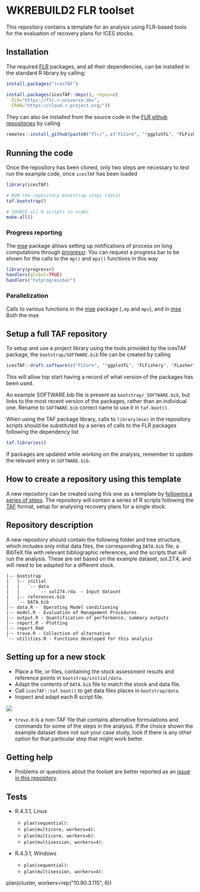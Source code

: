 # WKREBUILD2 FLR toolset

This repository contains a template for an analysis using FLR-based tools for the evaluation of recovery plans for ICES stocks.

## Installation

The required [FLR](https:://flr-project.org) packages, and all their dependencies, can be installed in the standard R library by calling:

``` r
install.packages("icesTAF")

install.packages(icesTAF::deps(), repos=c(
  FLR="https://flr.r-universe.dev",
  CRAN="https://cloud.r-project.org/"))
```

They can also be installed from the source code in the [FLR github repositories](https://github.com/flr) by calling

```r
remotes::install_github(paste0("flr/", c("FLCore", ""ggplotFL", "FLFishery", "FLasher", "FLSRTMB", "mse", "mseviz")))
```

## Running the code

Once the repository has been cloned, only two steps are necessary to test run the example code, once `icesTAF` has been loaded

```r
library(icesTAF)

# RUN the repository bootstrap steps (data)
taf.bootstrap()

# SOURCE all R scripts in order
make.all()
```

### Progress reporting

The [mse](https://flr-project.org/mse) package allows setting up notifications of process on long computations through [progressr](https://progressr.futureverse.org/). You can request a progress bar to be shown for the calls to the `mp()` and `mps()` functions in this way

```r
library(progressr)
handlers(global=TRUE)
handlers("txtprogressbar")
```

### Parallelization

Calls to various functions in the [mse](https://flr-project.org/mse) package (`,mp` and `mps`), and in [mse](https://flr-project.org/mse)
Both the mse


## Setup a full TAF repository

To setup and use a project library using the tools provided by the icesTAF package, the `bootstrap/SOFTWARE.bib` file can be created by calling

```r
icesTAF::draft.software(c("FLCore", ""ggplotFL", "FLFishery", "FLasher", "FLSRTMB", "mse", "mseviz"))
```

This will allow top start having a record of what version of the packages has been used.

An example SOFTWARE.bib file is present as `bootstrap/_SOFTWARE.bib`, but links to the most recent version of the packages, rather than an individual one. Rename to `SOFTWARE.bib` correct name to use it in `taf.boot()`.

When using the TAF package library, calls to `library(mse)` in the repository scripts should be substituted by a series of calls to the FLR packages following the dependency list

```r
taf.libraries()
```

If packages are updated while working on the analysis, remember to update the relevant entry in `SOFTWARE.bib`.

## How to create a repository using this template

A new repository can be created using this one as a template by [following a series of steps](https://docs.github.com/en/repositories/creating-and-managing-repositories/creating-a-repository-from-a-template). The repository will contain a series of R scripts following the [TAF](https://www.ices.dk/data/assessment-tools/Pages/transparent-assessment-framework.aspx) format, setup for analysing recovery plans for a single stock.

## Repository description

A new repository should contain the following folder and tree structure, which includes only initial data files, the corresponding `DATA.bib` file, a BibTeX file with relevant bibliographic references, and the scripts that will run the analysis. These are set based on the example dataset, sol.27.4, and will need to be adapted for a different stock.

```
|-- bootstrap
|   |-- initial
|   |   `-- data
|   |       `-- sol274.rda  - Input dataset
|   |-- references.bib
|   `-- DATA.bib
|-- data.R -  Operating Model conditioning
|-- model.R - Evaluation of Management Procedures
|-- output.R - Quantification of performance, summary outputs
|-- report.R - Plotting
|-- report.Rmd
|-- trove.R - Collection of alternative
`-- utilities.R - Functions developed for this analysis
```

## Setting up for a new stock

- Place a file, or files, containing the stock assessment results and reference points in `bootstrap/initial/data`.
- Adapt the contents of `DATA.bib` file to match the stock and data file.
- Call `icesTAF::taf.boot()` to get data files places in `bootstrap/data`.
- Inspect and adapt each R script file.

![](https://user-images.githubusercontent.com/1029847/249617706-e37724ad-f4a8-47d6-a481-c115cefd8b3b.png)

- `trove.R` is a non-TAF file that contains alternative formulations and commands for some of the steps in the analysis. If the choice shown the example dataset does not suit your case study, look if there is any other option for that particular step that might work better.

## Getting help

- Problems or questions about the toolset are better reported as an [issue in this repository](https://github.com/iagomosqueira/WKREBUILD_toolset/issues).



## Tests

- R.4.3.1, Linux
  - `plan(sequential)`: 
  - `plan(multicore, workers=4)`: 
  - `plan(multicore, workers=6)`: 
  - `plan(multisession, workers=4)`:

- R.4.3.1, Windows
  - `plan(sequential)`: 
  - `plan(multisession, workers=4)`: 


plan(cluster, workers=rep("10.90.3.115", 6))
